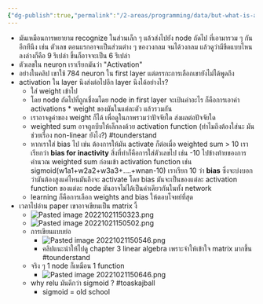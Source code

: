 ```yaml
---
{"dg-publish":true,"permalink":"/2-areas/programming/data/but-what-is-a-neural-network-chapter-1-deep-learning/","created":"2023-02-12T22:00:51.151+07:00","updated":"2025-09-02T23:21:31.013+07:00"}
---
```



- มันเหมือนการพยายาม recognize ในส่วนเล็ก ๆ แล้วส่งไปยัง node ถัดไป ที่เอามารวม ๆ กันอีกทีนึง เช่น ตัวเลข ตอนแรกอาจเเป็นส่วนต่าง ๆ ของวงกลม จนได้วงกลม แล้วดูว่ามีขีดแบบไหน ลงล่างก็คือ 9 รึเปล่า ขึ้นก็อาจจะเป็น 6 รึเปล่า
- ตัวเลขใน neuron เราเรียกมันว่า "Activation"
- อย่างในคลิป เขาใช้ 784 neuron ใน first layer แต่ตรรกะการเลือกเขายังไม่ได้พูดถึง
- activation ใน layer นึงส่งต่อไปอีก layer นึงได้อย่างไร?
	- ใส่ weight เข้าไป
	- โดย node ถัดไปที่ถูกเชื่อมโดย node in first layer จะเป้นค่าอะไร ก็คือการเอาค่า activations * weight ของมันในแต่ละตัว แล้วรวมกัน
	- เราอาจดูค่าของ weight ก็ได้ เพื่อดูในภาพรวมว่าปัจจัยใด ส่งผลต่อปัจจัยใด
	- weighted sum อาจถูกบีบให้เล็กลงด้วย activation function (ทำไมถึงต้องใส่นะ มันช่วยเรื่อง non-linear ยังไง?) #tounderstand 
	- หากเราใส่ bias ไป เช่น ต้องการให้มัน activate ก็ต่อเมื่อ weighted sum > 10 เราเรียกว่า **bias for inactivity** สิ่งที่ทำก็คือการใส่ตัวเลขไป เช่น -10 ไปข้างท้ายของการคำนวณ weighted sum ก่อนเข้า activation function เช่น sigmoid(w1a1+w2a2+w3a3+....+wnan-10) เราเรียก 10 ว่า **bias** ซึ่งจะบ่งบอกว่ามันต้องสูงแค่ไหนมันถึงจะ activate โดย bias มันจะเป็นของแต่ละ activation function ของแต่ละ node มันอาจไม่ได้เป็นค่าเดียวกันในทั้ง network
	- learning ก็คือการเลือก weights and bias ให้ตอบโจทย์ที่สุด
- เวลาไปอ่าน paper เขาอาจเขียนเป็น matrix งี้
	- ![Pasted image 20221021150323.png](/img/user/3%20Resources/Attachment/Pasted%20image%2020221021150323.png)
	- ![Pasted image 20221021150502.png](/img/user/3%20Resources/Attachment/Pasted%20image%2020221021150502.png)	
	- การเขียนแบบย่อ
		- ![Pasted image 20221021150546.png](/img/user/3%20Resources/Attachment/Pasted%20image%2020221021150546.png)
		- คลิปแนะนำให้ไปดู chapter 3 linear algebra เพราะจำให้เข้าใจ matrix มากขึ้น #tounderstand 
	- จริง ๆ 1 node ก็เหมือน 1 function
		- ![Pasted image 20221021150646.png](/img/user/3%20Resources/Attachment/Pasted%20image%2020221021150646.png)
	- why relu มันดีกว่า sigmoid ? #toaskajball
		- sigmoid = old school 